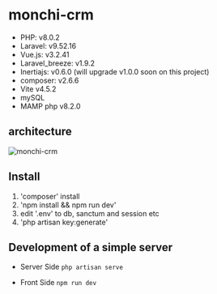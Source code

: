 # monchi-crm

-   PHP: v8.0.2
-   Laravel: v9.52.16
-   Vue.js: v3.2.41
-   Laravel_breeze: v1.9.2
-   Inertiajs: v0.6.0 (will upgrade v1.0.0 soon on this project)
-   composer: v2.6.6
-   Vite v4.5.2
-   mySQL
-   MAMP php v8.2.0

## architecture

![monchi-crm](https://github.com/TRkizaki/monchi-crm/assets/58180720/d50d9bd0-211c-435f-9611-ee1af53a588a)

## Install
1. 'composer' install
2. 'npm install && npm run dev'
3. edit '.env' to db, sanctum and session etc
4. 'php artisan key:generate'

## Development of a simple server
- Server Side
`php artisan serve`

- Front Side
`npm run dev`